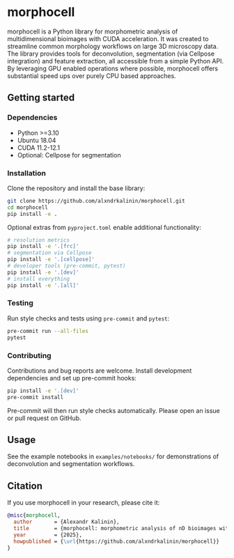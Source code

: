 # morphocell

morphocell is a Python library for morphometric analysis of multidimensional
bioimages with CUDA acceleration. It was created to streamline common
morphology workflows on large 3D microscopy data. The library provides tools
for deconvolution, segmentation (via Cellpose integration) and feature
extraction, all accessible from a simple Python API. By leveraging GPU enabled
operations where possible, morphocell offers substantial speed ups over purely
CPU based approaches.

## Getting started

### Dependencies
* Python >=3.10
* Ubuntu 18.04
* CUDA 11.2-12.1
* Optional: Cellpose for segmentation

### Installation
Clone the repository and install the base library:

```bash
git clone https://github.com/alxndrkalinin/morphocell.git
cd morphocell
pip install -e .
```

Optional extras from `pyproject.toml` enable additional functionality:

```bash
# resolution metrics
pip install -e '.[frc]'
# segmentation via Cellpose
pip install -e '.[cellpose]'
# developer tools (pre-commit, pytest)
pip install -e '.[dev]'
# install everything
pip install -e '.[all]'
```

### Testing
Run style checks and tests using `pre-commit` and `pytest`:

```bash
pre-commit run --all-files
pytest
```

### Contributing
Contributions and bug reports are welcome. Install development dependencies and
set up pre-commit hooks:

```bash
pip install -e '.[dev]'
pre-commit install
```

Pre-commit will then run style checks automatically. Please open an issue or
pull request on GitHub.

## Usage
See the example notebooks in `examples/notebooks/` for demonstrations of
deconvolution and segmentation workflows.

## Citation
If you use morphocell in your research, please cite it:

```bibtex
@misc{morphocell,
  author       = {Alexandr Kalinin},
  title        = {morphocell: morphometric analysis of nD bioimages with CUDA support},
  year         = {2025},
  howpublished = {\url{https://github.com/alxndrkalinin/morphocell}}
}
```

